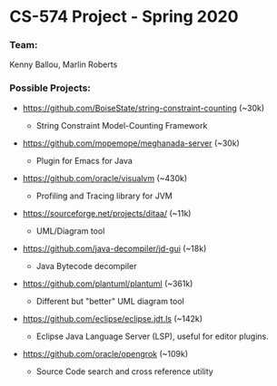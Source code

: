 # CS-574 Project - Spring 2020
### Team:
Kenny Ballou, Marlin Roberts


### Possible Projects:

- https://github.com/BoiseState/string-constraint-counting (~30k)

  - String Constraint Model-Counting Framework

- https://github.com/mopemope/meghanada-server (~30k)

  - Plugin for Emacs for Java

- https://github.com/oracle/visualvm (~430k)

  - Profiling and Tracing library for JVM

- https://sourceforge.net/projects/ditaa/ (~11k)

  - UML/Diagram tool

- https://github.com/java-decompiler/jd-gui (~18k)

  - Java Bytecode decompiler

- https://github.com/plantuml/plantuml (~361k)

  - Different but "better" UML diagram tool

- https://github.com/eclipse/eclipse.jdt.ls (~142k)

  - Eclipse Java Language Server (LSP), useful for editor plugins.

- https://github.com/oracle/opengrok (~109k)

  - Source Code search and cross reference utility


